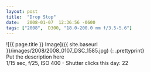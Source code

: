 ```yaml
---
layout: post
title:  "Drop Stop"
date:   2008-01-07  12:36:56 -0600
tags: ["2008",  D300, "18.0-200.0 mm f/3.5-5.6"]
---
```

![{{ page.title }} Image]({{ site.baseurl }}/images/2008/2008_0107_DSC_1585.jpg)
{: .prettyprint}  
Put the description here  
1/15 sec, f/25, ISO 400 - Shutter clicks this day: 22